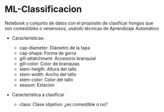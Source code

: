 # ML-Classificacion
Notebook y conjunto de datos con el propósito de clasificar hongos que son comestibles o venenosos, usando técnicas de Aprendizaje Automático

- Características: 
    - cap-diameter: Diámetro de la tapa
    - cap-shape: Forma de gorra
    - gill-attatchment: Accesorio branquial
    - gill-color: Color de branquias
    - stem-heigth: Altura del tallo
    - stem-width: Ancho del tallo
    - stem-color: Color del tallo
    - season: Estación

- Característica a clasificar
    - class: Clase objetivo: ¿es comestible o no?
